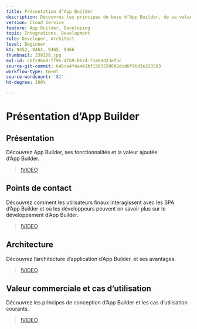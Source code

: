 ```yaml
---
title: Présentation d’App Builder
description: Découvrez les principes de base d’App Builder, de sa valeur commerciale à son architecture.
version: Cloud Service
feature: App Builder, Developing
topic: Integrations, Development
role: Developer, Architect
level: Beginner
kt: 9452, 9464, 9465, 9466
thumbnail: 339158.jpg
exl-id: c6fc96a0-ff95-4fb9-8674-71e60d23ef5c
source-git-commit: 646ca4f4a441bf1565558002dcd6f96d3e228563
workflow-type: tm+mt
source-wordcount: '81'
ht-degree: 100%

---
```


# Présentation d’App Builder

## Présentation

Découvrez App Builder, ses fonctionnalités et la valeur ajoutée d’App Builder.

>[!VIDEO](https://video.tv.adobe.com/v/339158/?quality=12&learn=on)

## Points de contact

Découvrez comment les utilisateurs finaux interagissent avec les SPA d’App Builder et où les développeurs peuvent en savoir plus sur le développement d’App Builder.

>[!VIDEO](https://video.tv.adobe.com/v/339159/?quality=12&learn=on)

## Architecture

Découvrez l’architecture d’application d’App Builder, et ses avantages.

>[!VIDEO](https://video.tv.adobe.com/v/339160/?quality=12&learn=on)

## Valeur commerciale et cas d’utilisation

Découvrez les principes de conception d’App Builder et les cas d’utilisation courants.

>[!VIDEO](https://video.tv.adobe.com/v/339161/?quality=12&learn=on)
